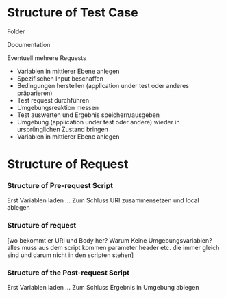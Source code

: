 # Structure of Test Case

Folder

Documentation

Eventuell mehrere Requests
- Variablen in mittlerer Ebene anlegen
- Spezifischen Input beschaffen
- Bedingungen herstellen (application under test oder anderes präparieren)
- Test request durchführen
- Umgebungsreaktion messen
- Test auswerten und Ergebnis speichern/ausgeben
- Umgebung (application under test oder andere) wieder in ursprünglichen Zustand bringen
- Variablen in mittlerer Ebene anlegen


# Structure of Request

### Structure of Pre-request Script
Erst Variablen laden
...
Zum Schluss URI zusammensetzen und local ablegen


### Structure of request  

[wo bekommt er URI und Body her?
Warum Keine Umgebungsvariablen? alles muss aus dem script kommen
parameter header etc. die immer gleich sind und darum nicht in den scripten stehen]


### Structure of the Post-request Script

Erst Variablen laden
...
Zum Schluss Ergebnis in Umgebung ablegen


